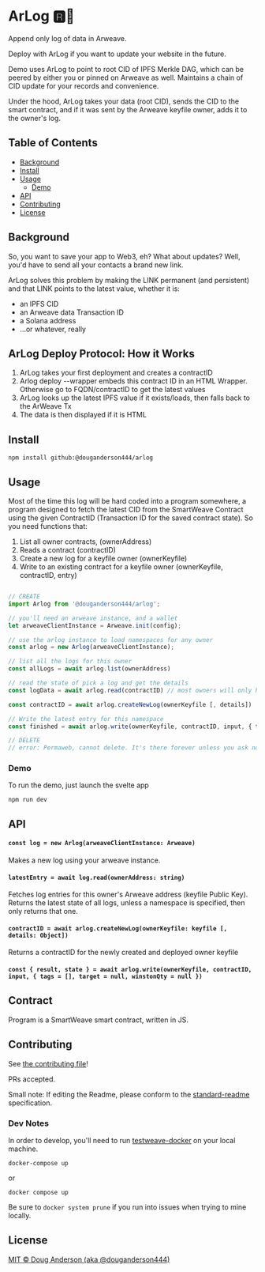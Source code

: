 # ArLog 🆁🌲

Append only log of data in Arweave.

Deploy with ArLog if you want to update your website in the future.

Demo uses ArLog to point to root CID of IPFS Merkle DAG, which can be peered by either you or pinned on Arweave as well. Maintains a chain of CID update for your records and convenience.

Under the hood, ArLog takes your data (root CID), sends the CID to the smart contract, and if it was sent by the Arweave keyfile owner, adds it to the owner's log.

## Table of Contents

- [Background](#background)
- [Install](#install)
- [Usage](#usage)
  - [Demo](#demo)
- [API](#api)
- [Contributing](#contributing)
- [License](#license)

## Background

So, you want to save your app to Web3, eh? What about updates? Well, you'd have to send all your contacts a brand new link.

ArLog solves this problem by making the LINK permanent (and persistent) and that LINK points to the latest value, whether it is:

- an IPFS CID
- an Arweave data Transaction ID
- a Solana address
- ...or whatever, really

## ArLog Deploy Protocol: How it Works

1. ArLog takes your first deployment and creates a contractID
2. Arlog deploy --wrapper embeds this contract ID in an HTML Wrapper. Otherwise go to FQDN/contractID to get the latest values
3. ArLog looks up the latest IPFS value if it exists/loads, then falls back to the ArWeave Tx
4. The data is then displayed if it is HTML

## Install

```
npm install github:@douganderson444/arlog
```

## Usage

Most of the time this log will be hard coded into a program somewhere, a program designed to fetch the latest CID from the SmartWeave Contract using the given ContractID (Transaction ID for the saved contract state). So you need functions that:

1. List all owner contracts, (ownerAddress)
2. Reads a contract (contractID)
3. Create a new log for a keyfile owner (ownerKeyfile)
4. Write to an existing contract for a keyfile owner (ownerKeyfile, contractID, entry)

```js

// CREATE
import Arlog from '@douganderson444/arlog';

// you'll need an arweave instance, and a wallet
let arweaveClientInstance = Arweave.init(config);

// use the arlog instance to load namespaces for any owner
const arlog = new Arlog(arweaveClientInstance);

// list all the logs for this owner
const allLogs = await arlog.list(ownerAddress)

// read the state of pick a log and get the details
const logData = await arlog.read(contractID) // most owners will only have/need one namespace

const contractID = await arlog.createNewLog(ownerKeyfile [, details])

// Write the latest entry for this namespace
const finished = await arlog.write(ownerKeyfile, contractID, input, { tags = [], target = null, winstonQty = null })

// DELETE
// error: Permaweb, cannot delete. It's there forever unless you ask nodes to remove for you.

```

### Demo

To run the demo, just launch the svelte app

```
npm run dev
```

## API

#### `const log = new Arlog(arweaveClientInstance: Arweave)`

Makes a new log using your arweave instance.

#### `latestEntry = await log.read(ownerAddress: string)`

Fetches log entries for this owner's Arweave address (keyfile Public Key). Returns the latest state of all logs, unless a namespace is specified, then only returns that one.

#### `contractID = await arlog.createNewLog(ownerKeyfile: keyfile [, details: Object])`

Returns a contractID for the newly created and deployed owner keyfile

#### `const { result, state } = await arlog.write(ownerKeyfile, contractID, input, { tags = [], target = null, winstonQty = null })`

## Contract

Program is a SmartWeave smart contract, written in JS.

## Contributing

See [the contributing file](CONTRIBUTING.md)!

PRs accepted.

Small note: If editing the Readme, please conform to the [standard-readme](https://github.com/RichardLitt/standard-readme) specification.

### Dev Notes

In order to develop, you'll need to run [testweave-docker](https://github.com/ArweaveTeam/testweave-docker) on your local machine.

```cli
docker-compose up
```

or

```cli
docker compose up
```

Be sure to `docker system prune` if you run into issues when trying to mine locally.

## License

[MIT © Doug Anderson (aka @douganderson444)](./LICENSE)
